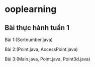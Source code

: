 # ooplearning
## Bài thực hành tuần 1
Bài 1:(Sortnumber.java)

Bài 2:(Point.java, AccessPoint.java)

Bài 3:(Main.java, Point.java, Point3d.java)
